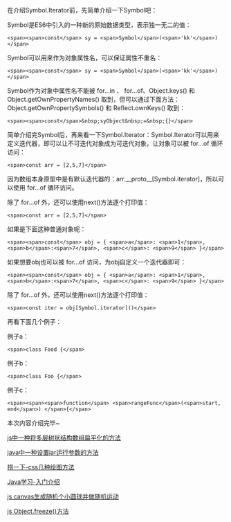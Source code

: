 在介绍Symbol.Iterator前，先简单介绍一下Symbol吧：

Symbol是ES6中引入的一种新的原始数据类型，表示独一无二的值：

```
<span><span>const</span> sy = <span>Symbol</span>(<span>'kk'</span>)</span>
```

Symbol可以用来作为对象属性名，可以保证属性不重名：

```
<span><span>const</span> sy = <span>Symbol</span>(<span>'kk'</span>)</span>
```

Symbol作为对象中属性名不能被 for...in 、 for...of、Object.keys() 和 Object.getOwnPropertyNames() 取到，但可以通过下面方法：Object.getOwnPropertySymbols() 和 Reflect.ownKeys() 取到：

```
<span><span>const</span>&nbsp;syObject&nbsp;=&nbsp;{}</span>
```

简单介绍完Symbol后，再来看一下Symbol.Iterator：Symbol.Iterator可以用来定义迭代器，即可以让不可迭代对象成为可迭代对象，让对象可以被 for...of 循环访问：

```
<span>const arr = [2,5,7]</span>
```

因为数组本身原型中是有默认迭代器的：arr.\_\_proto\_\_\[Symbol.iterator\]，所以可以使用 for...of 循环访问。

除了 for...of 外，还可以使用next()方法逐个打印值：

```
<span>const arr = [2,5,7]</span>
```

如果是下面这种普通对象呢：

```
<span><span>const</span> obj = { <span>a</span>: <span>1</span>, <span>b</span>:<span>7</span>, <span>c</span>: <span>9</span> }</span>
```

如果想要obj也可以被 for...of 访问，为obj自定义一个迭代器即可：

```
<span><span>const</span> obj = { <span>a</span>: <span>1</span>, <span>b</span>:<span>7</span>, <span>c</span>: <span>9</span> }</span>
```

除了 for...of 外，还可以使用next()方法逐个打印值：

```
<span>const iter = obj[Symbol.iterator]()</span>
```

再看下面几个例子：

例子a：

```
<span>class Food {</span>
```

例子b：  

```
<span>class Foo {</span>
```

例子c：  

```
<span><span><span>function</span> <span>rangeFunc</span>(<span>start, end</span>) </span>{</span>
```

本次内容介绍完毕~  

[js中一种将多层树状结构数组扁平化的方法](http://mp.weixin.qq.com/s?__biz=Mzg4ODczMTg1Ng==&mid=2247484804&idx=1&sn=6a31f32ef05bd6bd1504011930e88c95&chksm=cff7e43bf8806d2d7920f9fcb1c8640f26af480274e2ec353acb929804a0cd80f5611c7170a5&scene=21#wechat_redirect)  

[java中一种设置jar运行参数的方法](http://mp.weixin.qq.com/s?__biz=Mzg4ODczMTg1Ng==&mid=2247484796&idx=1&sn=3ff2260c81daf998cf937cb724005085&chksm=cff7e4c3f8806dd5a4b360131d10a6243c35ca69ecb5e8649a3d8d1f03744dd9ac80089dcab0&scene=21#wechat_redirect)  

[捞一下-css几种绘图方法](http://mp.weixin.qq.com/s?__biz=Mzg4ODczMTg1Ng==&mid=2247484762&idx=1&sn=61f0fbc4d39e7fa734c876e891b4e062&chksm=cff7e4e5f8806df3e796f2817a97068be4ca6cd1ae76f603c78ece3c127feb113ce5468986d8&scene=21#wechat_redirect)  

[Java学习-入门介绍](http://mp.weixin.qq.com/s?__biz=Mzg4ODczMTg1Ng==&mid=2247484091&idx=1&sn=7528c048bbc72156fe8a1e106c6425c2&chksm=cff7e304f8806a1239188950bbfddde68f2694cd6af8c1264d419ce3b698f8d11370729c60b5&scene=21#wechat_redirect)  

[js canvas生成随机个小圆球并做随机运动](http://mp.weixin.qq.com/s?__biz=Mzg4ODczMTg1Ng==&mid=2247484782&idx=1&sn=81d372c5b438b649a3341b3eeda57452&chksm=cff7e4d1f8806dc7fe254745381d44fe09828c5fefc12067b7215990656c1c6300c1ba0b2dc1&scene=21#wechat_redirect)  

[js Object.freeze()方法](http://mp.weixin.qq.com/s?__biz=Mzg4ODczMTg1Ng==&mid=2247484770&idx=1&sn=6079fe7f78d506e9771b8609c7d4af06&chksm=cff7e4ddf8806dcb8feaf9a5c288aae4e7f966d1021d35e62cff003b80c0cc0e8c14f3532471&scene=21#wechat_redirect)